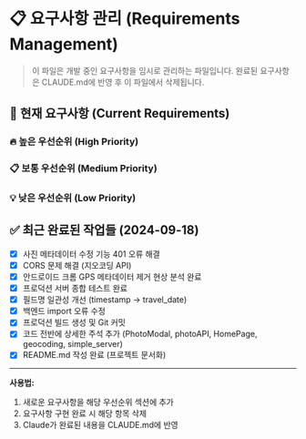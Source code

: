 # 📋 요구사항 관리 (Requirements Management)

> 이 파일은 개발 중인 요구사항을 임시로 관리하는 파일입니다.
> 완료된 요구사항은 CLAUDE.md에 반영 후 이 파일에서 삭제됩니다.

## 📌 현재 요구사항 (Current Requirements)
### 🔥 높은 우선순위 (High Priority)
<!-- 긴급하게 처리해야 할 요구사항들 -->

### 📋 보통 우선순위 (Medium Priority)
<!-- 일반적인 기능 개선 및 추가 요구사항들 -->

### 💡 낮은 우선순위 (Low Priority)
<!-- 나중에 고려해볼 수 있는 요구사항들 -->


## ✅ 최근 완료된 작업들 (2024-09-18)
- [x] 사진 메타데이터 수정 기능 401 오류 해결
- [x] CORS 문제 해결 (지오코딩 API)
- [x] 안드로이드 크롬 GPS 메타데이터 제거 현상 분석 완료
- [x] 프로덕션 서버 종합 테스트 완료
- [x] 필드명 일관성 개선 (timestamp → travel_date)
- [x] 백엔드 import 오류 수정
- [x] 프로덕션 빌드 생성 및 Git 커밋
- [x] 코드 전반에 상세한 주석 추가 (PhotoModal, photoAPI, HomePage, geocoding, simple_server)
- [x] README.md 작성 완료 (프로젝트 문서화)

---
**사용법:**
1. 새로운 요구사항을 해당 우선순위 섹션에 추가
2. 요구사항 구현 완료 시 해당 항목 삭제
3. Claude가 완료된 내용을 CLAUDE.md에 반영
